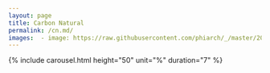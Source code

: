 ```yaml
---
layout: page
title: Carbon Natural
permalink: /cn.md/
images:  - image: https://raw.githubusercontent.com/phiarch/_/master/2020CarbonNatural/1614918382752.png
---
```


{% include carousel.html height="50" unit="%" duration="7" %}
